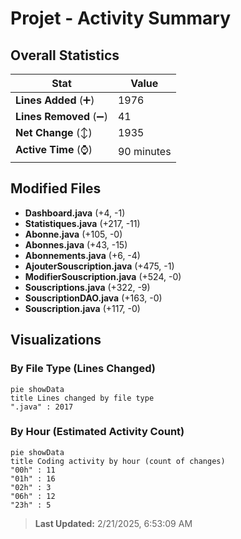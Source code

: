 # Projet - Activity Summary 

## Overall Statistics

| Stat                   | Value                                                             |
| ---------------------- | ----------------------------------------------------------------- |
| **Lines Added** (➕)   | 1976                                          |
| **Lines Removed** (➖) | 41                                        |
| **Net Change** (↕)    | 1935                |
| **Active Time** (⌚)   | 90 minutes |


## Modified Files
- **Dashboard.java** (+4, -1)
- **Statistiques.java** (+217, -11)
- **Abonne.java** (+105, -0)
- **Abonnes.java** (+43, -15)
- **Abonnements.java** (+6, -4)
- **AjouterSouscription.java** (+475, -1)
- **ModifierSouscription.java** (+524, -0)
- **Souscriptions.java** (+322, -9)
- **SouscriptionDAO.java** (+163, -0)
- **Souscription.java** (+117, -0)

## Visualizations

### By File Type (Lines Changed)

```mermaid
pie showData
title Lines changed by file type
".java" : 2017
```

### By Hour (Estimated Activity Count)

```mermaid
pie showData
title Coding activity by hour (count of changes)
"00h" : 11
"01h" : 16
"02h" : 3
"06h" : 12
"23h" : 5
```


> **Last Updated:** 2/21/2025, 6:53:09 AM